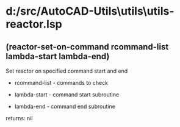 # d:/src/AutoCAD-Utils\utils\utils-reactor.lsp
## (reactor-set-on-command rcommand-list lambda-start lambda-end)
Set reactor on specified command start and end
* rcommand-list - commands to check
* lambda-start - command start subroutine
* lambda-end - command end subroutine
returns: nil
